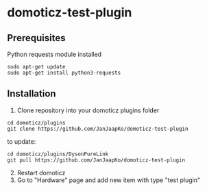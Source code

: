 # domoticz-test-plugin

## Prerequisites
Python requests module installed
```
sudo apt-get update
sudo apt-get install python3-requests
```

## Installation

1. Clone repository into your domoticz plugins folder
```
cd domoticz/plugins
git clone https://github.com/JanJaapKo/domoticz-test-plugin
```
to update:
```
cd domoticz/plugins/DysonPureLink
git pull https://github.com/JanJaapKo/domoticz-test-plugin
```
2. Restart domoticz
3. Go to "Hardware" page and add new item with type "test plugin"
